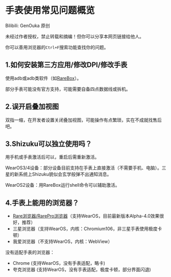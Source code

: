 # 手表使用常见问题概览
Bilibili: GenOuka 原创

未经过作者授权，禁止转载和摘编！但你可以分享本网页链接给他人。

你可以善用浏览器的`Ctrl+F`搜索功能查找你的问题。

## 1.如何安装第三方应用/修改DPI/修改手表
使用adb或adb类软件（如[RareBox](https://rare.genouka.rr.nu/rarebox/)）。

部分手表可能没有官方支持，可能需要自备四点数据线或拆机。

## 2.误开启叠加视图
双指一缩，在开发者设置关闭叠加视图，可能操作有点繁琐，实在不成就找售后吧。

## 3.Shizuku可以独立使用吗？
用手机或手表激活后可以，重启后需重新激活。

WearOS3/4设备：部分设备目前支持在手表上直接激活（不需要手机、电脑）。三星的新系统上Shizuku貌似会玄学般弹不出通知消息。

WearOS2设备：用RareBox运行shell命令可以辅助激活。

## 4.手表上能用的浏览器？
* [Rare浏览器/RarePro浏览器](https://github.com/Genouka/rarebrowser)（支持WearOS，目前最新版本Alpha-4.0效果很好，推荐）
* 三星浏览器（支持WearOS，内核：Chromium106，非三星手表使用极度卡顿）
* 我爱浏览器（不支持WearOS，内核：WebView）

没有适配手表的浏览器：
* Chrome (支持WearOS，没有手表适配，略卡)
* 夸克浏览器 (支持WearOS，没有手表适配，极度卡顿，部分界面闪退)
